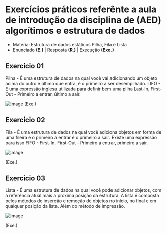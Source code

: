 # Exercícios práticos referênte a aula de introdução da disciplina de (AED) algorítimos e estrutura de dados

- Matéria: Estrutura de dados estáticos Pilha, Fila e Lista
- Enunciado **(E.)** | Resposta **(R.)** | Execução **(Exe.)**

## Exercicio 01

Pilha - É uma estrutura de dados na qual você vai adicionando um objeto acima do outro e último que entra,
é o primeiro a ser desempilhado.
LIFO - É uma expressão inglesa utilizada para definir bem uma pilha Last-In, First-Out - Primeiro a entrar, último a sair.

![image](https://user-images.githubusercontent.com/71523671/207486471-862eff56-2860-4df1-98d3-10e4b92688ee.png)
(Exe.)

## Exercicio 02
Fila - É uma estrutura de dados na qual você adiciona objetos em forma de uma fileira e o primeiro a entrar é o primeiro a sair.
Existe uma expressão para isso FIFO - First-In, First-Out - Primeiro a entrar, primeiro a sair.


![image](https://user-images.githubusercontent.com/71523671/207487328-6766a934-3179-46e5-b234-16c71ca50d90.png)

(Exe.)

## Exercicio 03
Lista - É uma estrutura de dados na qual você pode adicionar objetos, com a referência atual mais a proxima posição da estrutura. A lista é composta
pelos métodos de inserção e remoção de objetos no início, no final e em qualquer posição da lista. Além do método de impressão.

![image](https://user-images.githubusercontent.com/71523671/207702466-144ec351-503c-4966-be59-ceecdf0a84cb.png)

(Exe.)
